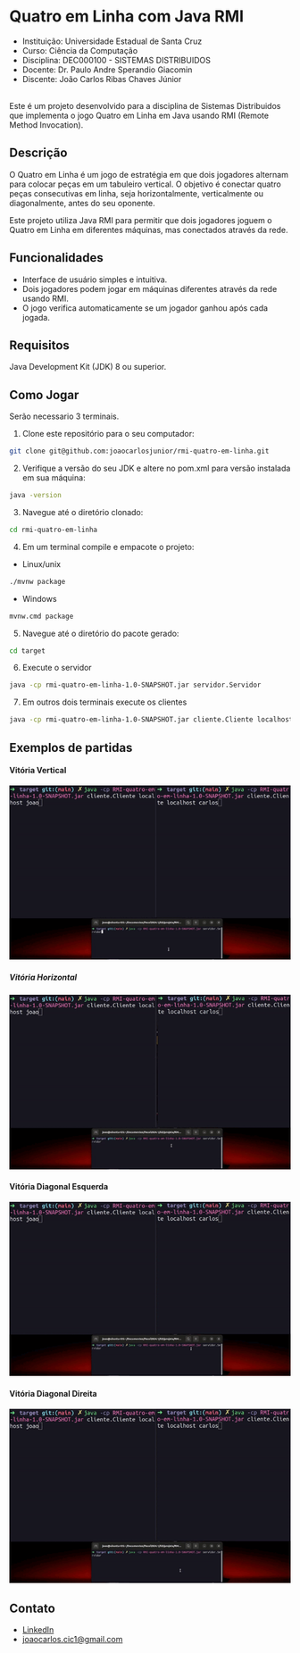 # Quatro em Linha com Java RMI
- Instituição: Universidade Estadual de Santa Cruz
- Curso: Ciência da Computação
- Disciplina: DEC000100 - SISTEMAS DISTRIBUIDOS
- Docente: Dr. Paulo Andre Sperandio Giacomin
- Discente: João Carlos Ribas Chaves Júnior

<br>Este é um projeto desenvolvido para a disciplina de Sistemas Distribuidos que implementa o jogo Quatro em Linha em Java usando RMI (Remote Method Invocation).

## Descrição

O Quatro em Linha é um jogo de estratégia em que dois jogadores alternam para colocar peças em um tabuleiro vertical. O objetivo é conectar quatro peças consecutivas em linha, seja horizontalmente, verticalmente ou diagonalmente, antes do seu oponente.

Este projeto utiliza Java RMI para permitir que dois jogadores joguem o Quatro em Linha em diferentes máquinas, mas conectados através da rede.

## Funcionalidades

* Interface de usuário simples e intuitiva.
* Dois jogadores podem jogar em máquinas diferentes através da rede usando RMI.
* O jogo verifica automaticamente se um jogador ganhou após cada jogada.

## Requisitos
Java Development Kit (JDK) 8 ou superior.

## Como Jogar
Serão necessario 3 terminais.
1. Clone este repositório para o seu computador:
```sh
git clone git@github.com:joaocarlosjunior/rmi-quatro-em-linha.git
```
2. Verifique a versão do seu JDK e altere no pom.xml para versão instalada em sua máquina:
```sh
java -version
```
3. Navegue até o diretório clonado:
```sh
cd rmi-quatro-em-linha
```
4. Em um terminal compile e empacote o projeto:
- Linux/unix
```sh
./mvnw package
```
- Windows
```sh
mvnw.cmd package
```
5. Navegue até o diretório do pacote gerado:
```sh
cd target
```
6. Execute o servidor
```sh
java -cp rmi-quatro-em-linha-1.0-SNAPSHOT.jar servidor.Servidor  
```
7. Em outros dois terminais execute os clientes
```sh
java -cp rmi-quatro-em-linha-1.0-SNAPSHOT.jar cliente.Cliente localhost [nome do jogador]
``` 


## Exemplos de partidas
#### Vitória Vertical
![](https://github.com/joaocarlosjunior/RMI-quatro-em-linha/blob/main/assets/exemplo-partida.gif)
##### Vitória Horizontal
![](https://github.com/joaocarlosjunior/RMI-quatro-em-linha/blob/main/assets/exemplo-partida-h.gif)
#### Vitória Diagonal Esquerda
![](https://github.com/joaocarlosjunior/RMI-quatro-em-linha/blob/main/assets/exemplo-partida-diagonal-e.gif)
#### Vitória Diagonal Direita
![](https://github.com/joaocarlosjunior/RMI-quatro-em-linha/blob/main/assets/exemplo-partida-diagonal-d.gif)
## Contato
- [LinkedIn](https://www.linkedin.com/in/joaocarlosjr/)
- [joaocarlos.cic1@gmail.com](mailto:joaocarlos.cic1@gmail.com)

